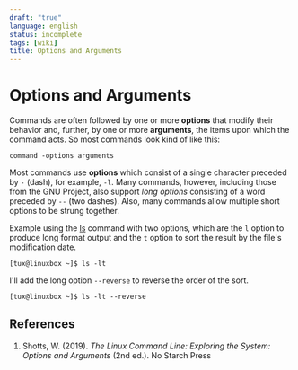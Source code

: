 ```yaml
---
draft: "true"
language: english
status: incomplete
tags: [wiki]
title: Options and Arguments
---
```


# Options and Arguments

Commands are often followed by one or more **options** that modify their behavior and, further, by one or more **arguments**, the items upon which the command acts. So most commands look kind of like this:

```
command -options arguments
```

Most commands use **options** which consist of a single character preceded by `-` (dash), for example, `-l`. Many commands, however, including those from the GNU Project, also support _long options_ consisting of a word preceded by `--` (two dashes). Also, many commands allow multiple short options to be strung together.

Example using the [ls](ls.md) command with two options, which are the `l` option to produce long format output and the `t` option to sort the result by the file's modification date.

```
[tux@linuxbox ~]$ ls -lt
```

I'll add the long option `--reverse` to reverse the order of the sort.

```
[tux@linuxbox ~]$ ls -lt --reverse
```

## References

1. Shotts, W. (2019). _The Linux Command Line: Exploring the System: Options and Arguments_ (2nd ed.). No Starch Press
